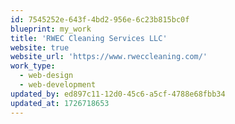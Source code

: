 ```yaml
---
id: 7545252e-643f-4bd2-956e-6c23b815bc0f
blueprint: my_work
title: 'RWEC Cleaning Services LLC'
website: true
website_url: 'https://www.rweccleaning.com/'
work_type:
  - web-design
  - web-development
updated_by: ed897c11-12d0-45c6-a5cf-4788e68fbb34
updated_at: 1726718653
---
```

